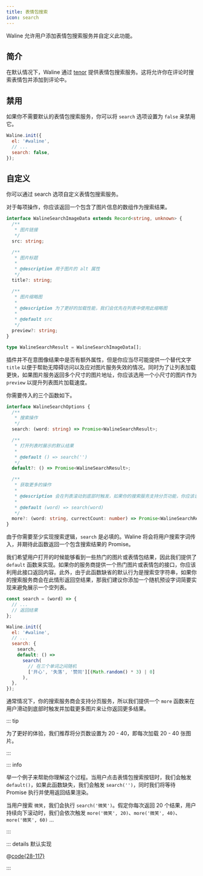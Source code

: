 ```yaml
---
title: 表情包搜索
icon: search
---
```


Waline 允许用户添加表情包搜索服务并自定义此功能。

<!-- more -->

## 简介

在默认情况下，Waline 通过 [tenor](https://tenor.com/) 提供表情包搜索服务。这将允许你在评论时搜索表情包并添加到评论中。

## 禁用

如果你不需要默认的表情包搜索服务，你可以将 `search` 选项设置为 `false` 来禁用它。

```js
Waline.init({
  el: '#waline',
  // ...
  search: false,
});
```

## 自定义

你可以通过 search 选项自定义表情包搜索服务。

对于每项操作，你应该返回一个包含了图片信息的数组作为搜索结果。

```ts
interface WalineSearchImageData extends Record<string, unknown> {
  /**
   * 图片链接
   */
  src: string;

  /**
   * 图片标题
   *
   * @description 用于图片的 alt 属性
   */
  title?: string;

  /**
   * 图片缩略图
   *
   * @description 为了更好的加载性能，我们会优先在列表中使用此缩略图
   *
   * @default src
   */
  preview?: string;
}

type WalineSearchResult = WalineSearchImageData[];
```

插件并不在意图像结果中是否有额外属性，但是你应当尽可能提供一个替代文字 `title` 以便于帮助无障碍访问以及应对图片服务失效的情况。同时为了让列表加载更快，如果图片服务返回多个尺寸的图片地址，你应该选用一个小尺寸的图片作为 `preview` 以提升列表图片加载速度。

你需要传入的三个函数如下。

```ts
interface WalineSearchOptions {
  /**
   * 搜索操作
   */
  search: (word: string) => Promise<WalineSearchResult>;

  /**
   * 打开列表时展示的默认结果
   *
   * @default () => search('')
   */
  default?: () => Promise<WalineSearchResult>;

  /**
   * 获取更多的操作
   *
   * @description 会在列表滚动到底部时触发，如果你的搜索服务支持分页功能，你应该设置此项实现无限滚动
   *
   * @default (word) => search(word)
   */
  more?: (word: string, currectCount: number) => Promise<WalineSearchResult>;
}
```

由于你需要至少实现搜索逻辑，`search` 是必填的。Waline 将会将用户搜索字词传入，并期待此函数返回一个包含搜索结果的 Promise。

我们希望用户打开的时候能够看到一些热门的图片或表情包结果，因此我们提供了 `default` 函数来实现。如果你的服务商提供一个热门图片或表情包的接口，你应该利用此接口返回内容。此外，由于此函数缺省的默认行为是搜索空字符串，如果你的搜索服务商会在此情形返回空结果，那我们建议你添加一个随机预设字词简要实现来避免展示一个空列表。

```js
const search = (word) => {
  // ...
  // 返回结果
};

Waline.init({
  el: '#waline',
  // ...
  search: {
    search,
    default: () =>
      search(
        // 在三个单词之间随机
        ['开心', '失落', '赞同'][(Math.random() * 3) | 0]
      ),
  },
});
```

通常情况下，你的搜索服务商会支持分页服务，所以我们提供一个 `more` 函数来在用户滑动到底部时触发并加载更多图片来让你返回更多结果。

::: tip

为了更好的体验，我们推荐将分页数设置为 20 - 40，即每次加载 20 - 40 张图片。

:::

::: info

举一个例子来帮助你理解这个过程。当用户点击表情包搜索按钮时，我们会触发 `default()`，如果此函数缺失，我们会触发 `search('')`，同时我们将等待 Promise 执行并使用返回结果渲染。

当用户搜索 `微笑`，我们会执行 `search('微笑')`。假定你每次返回 20 个结果，用户持续向下滚动时，我们会依次触发 `more('微笑', 20)`、`more('微笑', 40)`、`more('微笑', 60)` ...

:::

::: details 默认实现

@[code{28-117}](../../../../packages/client/src/config/default.ts)

:::
